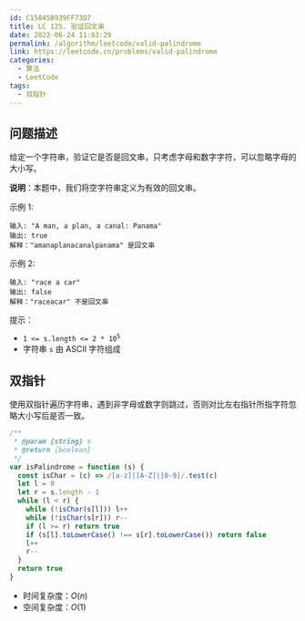 ```yaml
---
id: C15845B939FF73D7
title: LC 125. 验证回文串
date: 2022-06-24 11:03:29
permalink: /algorithm/leetcode/valid-palindrome
link: https://leetcode.cn/problems/valid-palindrome
categories:
  - 算法
  - LeetCode
tags:
  - 双指针
---
```


<Level :type='1'/>

## 问题描述

给定一个字符串，验证它是否是回文串，只考虑字母和数字字符，可以忽略字母的大小写。

**说明**：本题中，我们将空字符串定义为有效的回文串。

示例 1:

```text
输入: "A man, a plan, a canal: Panama"
输出: true
解释："amanaplanacanalpanama" 是回文串
```

示例 2:

```text
输入: "race a car"
输出: false
解释："raceacar" 不是回文串
```

提示：

- <code>1 <= s.length <= 2 \* 10<sup>5</sup></code>
- 字符串 `s` 由 ASCII 字符组成

## 双指针

使用双指针遍历字符串，遇到非字母或数字则跳过，否则对比左右指针所指字符忽略大小写后是否一致。

```javascript
/**
 * @param {string} s
 * @return {boolean}
 */
var isPalindrome = function (s) {
  const isChar = (c) => /[a-z]|[A-Z]|[0-9]/.test(c)
  let l = 0
  let r = s.length - 1
  while (l < r) {
    while (!isChar(s[l])) l++
    while (!isChar(s[r])) r--
    if (l >= r) return true
    if (s[l].toLowerCase() !== s[r].toLowerCase()) return false
    l++
    r--
  }
  return true
}
```

- 时间复杂度：$O(n)$
- 空间复杂度：$O(1)$
